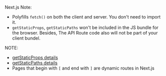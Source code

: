 
Next.js Note:
  - Polyfills `fetch()` on both the client and server. You don't need to import it.
  - `getStaticProps`, `getStaticPaths` won't be included in the JS bundle for the browser. Besides, The API Route code also will not be part of your client bundel.



NOTE:
  - [getStaticProps details](https://nextjs.org/learn/basics/data-fetching/getstaticprops-details)
  - [getStaticPaths details](https://nextjs.org/learn/basics/dynamic-routes/dynamic-routes-details)
  - Pages that begin with `[` and end with `]` are dynamic routes in Next.js